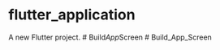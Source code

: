 # flutter_application

A new Flutter project.
#   B u i l d _ A p p _ S c r e e n  
 # Build_App_Screen
